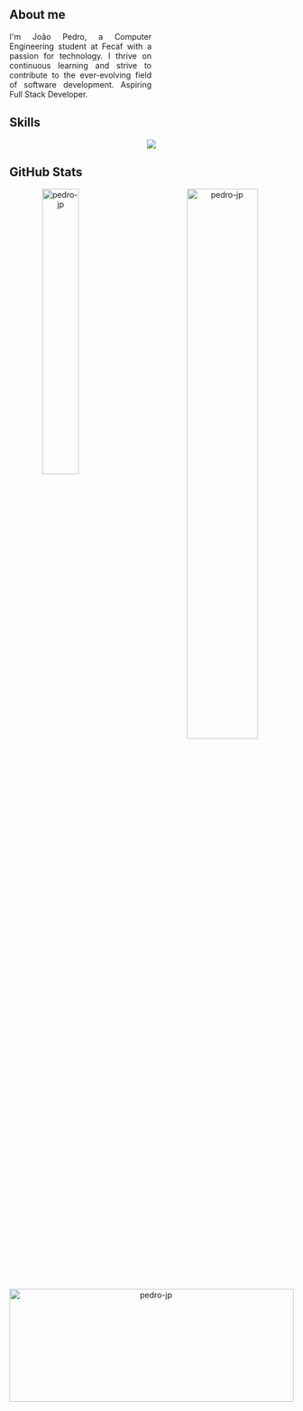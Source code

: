 <div>
  <h2>About me</h2>
  <p style="width: 50%; text-align: justify">
    I'm João Pedro, a Computer Engineering student at Fecaf with a passion for technology. I thrive on continuous learning and strive to contribute to the ever-evolving field of software development. Aspiring Full Stack Developer.
  </p>
  
</div>

<div>
  <h2 align="justified">Skills</h2>
  <p align="center">
    <a href="https://skillicons.dev">
      <img src="https://skillicons.dev/icons?i=js,typescript,css,react,next,git,docker,nodejs,mysql" />
    </a>
  </p>
</div>

<div>
  <h2 align="justified">GitHub Stats</h2>
</div> 

<p align="center">
  <a href="https://github.com/pedro-jp">
    <img width="36%"  align="left" src="https://github-readme-stats.vercel.app/api/top-langs/?username=pedro-jp&theme=tokyonight&show_icons=true&hide_border=true&layout=compact" alt="pedro-jp" />
  </a>
  <a href="https://github.com/pedro-jp#tooltip-b1a55799-830b-4906-a1c4-ea4323a43186">
    <img width="50%" align="right" src="https://github-readme-streak-stats.herokuapp.com/?user=pedro-jp&theme=tokyonight&hide_border=true" alt="pedro-jp" />
  </a>
</p>

<p align="center">
  <a href="https://github.com/pedro-jp">
    <img width="100%" height="200" align="center" alt="pedro-jp" src="https://github-readme-stats.vercel.app/api?username=pedro-jp&hide=stars,issues,contribs&theme=tokyonight&show_icons=true&hide_border=true&count_private=true" />
  </a>
</p>
